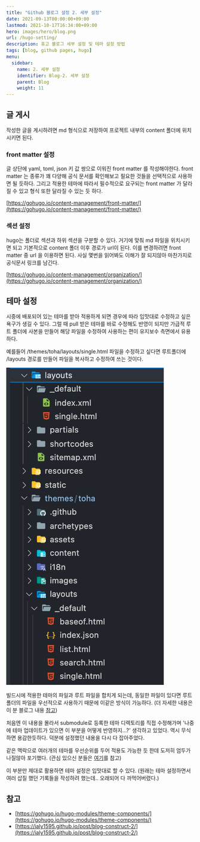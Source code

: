 ```yaml
---
title: "Github 블로그 설정 2. 세부 설정"
date: 2021-09-13T00:00:00+09:00
lastmod: 2021-10-17T16:34:00+09:00
hero: images/hero/blog.png
url: /hugo-setting/
description: 휴고 블로그 세부 설정 및 테마 설정 방법
tags: [blog, github pages, hugo]
menu:
  sidebar:
    name: 2. 세부 설정
    identifier: Blog-2. 세부 설정
    parent: Blog
    weight: 11
---
```



## 글 게시

작성한 글을 게시하려면 md 형식으로 저장하여 프로젝트 내부의 content 폴더에 위치시키면 된다.

### front matter 설정

글 상단에 yaml, toml, json 키 값 쌍으로 이워진 front matter 를 작성해야한다. front matter 는 종류가 꽤 다양해 공식 문서를 확인해보고 필요한 것들을 선택적으로 사용하면 될 듯하다. 그리고 적용한 테마에 따라서 필수적으로 요구되는 front matter 가 달라질 수 있고 형식 또한 달라질 수 있는 듯 하다.

[https://gohugo.io/content-management/front-matter/](https://gohugo.io/content-management/front-matter/)

### 섹션 설정

hugo는 폴더로 섹션과 하위 섹션을 구분할 수 있다. 거기에 맞춰 md 파일을 위치시키면 되고 기본적으로 content 폴더 이후 경로가 url이 된다. 이를 변경하려면 front matter 중 url 을 이용하면 된다. 사실 몇번을 읽어봐도 이해가 잘 되지않아 마찬가지로 공식문서 링크를 남긴다.

[https://gohugo.io/content-management/organization/](https://gohugo.io/content-management/organization/)

## 테마 설정

시중에 배포되어 있는 테마를 받아 적용하게 되면 경우에 따라 입맛대로 수정하고 싶은 욕구가 생길 수 있다. 그럴 때 pull 받은 테마를 바로 수정해도 반영이 되지만 가급적 루트 폴더에 사본을 만들어 해당 파일을 수정하여 사용하는 편이 유지보수 측면에서 유용하다.

예를들어 /themes/toha/layouts/single.html 파일을 수정하고 싶다면 루트폴더에 /layouts 경로를 만들어 파일을 복사하고 수정하여 쓰는 것이다.

![스크린샷 2021-10-17 오전 10.25.14.png](images/pic-0001.png)

빌드시에 적용한 테마의 파일과 루트 파일을 합치게 되는데, 동일한 파일이 있다면 루트 폴더의 파일을 우선적으로 사용하기 때문에 이같은 방식이 가능하다. (더 자세한 내용은 이 분 블로그 내용 [참고](https://ialy1595.github.io/post/blog-construct-2/)) 

처음엔 이 내용을 몰라서 submodule로 등록한 테마 디렉토리를 직접 수정해가며 '나중에 테마 업데이트가 있으면 이 부분을 어떻게 반영하지...?' 생각하고 있었다. 역시 무식하면 용감한듯하다. 덕분에 설정했던 내용을 다시 다 잡아주었다.

같은 맥락으로 여러개의 테마를 우선순위를 두어 적용도 가능한 듯 한데 도저히 엄두가 나질않아 포기했다. (관심 있으신 분들은 [여기](https://gohugo.io/hugo-modules/theme-components/)를 참고)

이 부분만 제대로 활용하면 테마 설정은 입맛대로 할 수 있다. (원래는 테마 설정하면서 여러 삽질 했던 기록들을 작성하려 했는데.. 오래되어 다 까먹어버렸다.)

## 참고

- [https://gohugo.io/hugo-modules/theme-components/](https://gohugo.io/hugo-modules/theme-components/)
- [https://ialy1595.github.io/post/blog-construct-2/](https://ialy1595.github.io/post/blog-construct-2/)